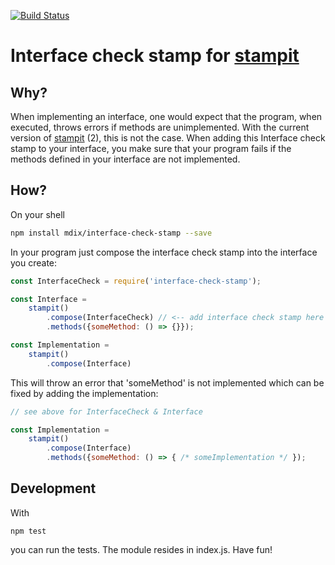 [![Build Status](https://travis-ci.org/mdix/interface-check-stamp.svg?branch=master)](https://travis-ci.org/mdix/interface-check-stamp)
# Interface check stamp for [stampit](https://github.com/stampit-org/stampit)
## Why?
When implementing an interface, one would expect that the program, when executed, throws errors if methods are unimplemented.
With the current version of [stampit](https://github.com/stampit-org/stampit) (2), this is not the case. When adding this Interface check stamp to your interface,
you make sure that your program fails if the methods defined in your interface are not implemented.

## How?
On your shell
```bash
npm install mdix/interface-check-stamp --save
```

In your program just compose the interface check stamp into the interface you create:
```javascript
const InterfaceCheck = require('interface-check-stamp');

const Interface = 
    stampit()
        .compose(InterfaceCheck) // <-- add interface check stamp here
        .methods({someMethod: () => {}});

const Implementation = 
    stampit()
        .compose(Interface)
```

This will throw an error that 'someMethod' is not implemented which can be fixed by adding the implementation:

```javascript
// see above for InterfaceCheck & Interface 

const Implementation = 
    stampit()
        .compose(Interface)
        .methods({someMethod: () => { /* someImplementation */ });
```

## Development
With 
```
npm test
```
you can run the tests. The module resides in index.js. Have fun!
